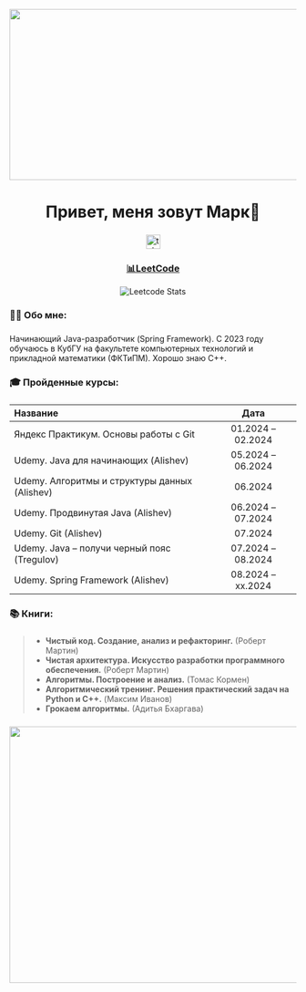 <br clear="both">

<div align="center">
  <img height="300" width="600" src="https://i.pinimg.com/originals/15/e7/e3/15e7e300166c962d3b8a22f60b5cac9e.gif"  />
</div>

###

<h1 align="center">Привет, меня зовут Марк👋</h1>

###

<div align="center">
  <a href="https://t.me/fsbrossii" target="_blank">
    <img src="https://img.shields.io/static/v1?message=Telegram&logo=telegram&label=&color=2CA5E0&logoColor=white&labelColor=&style=for-the-badge" height="25" alt="telegram logo"  />
  </a>
</div>

###

<h3 align="center"><a href="https://github.com/Markelloww/LeetCode">📊LeetCode</a></h3>

<div align="center">
  
  ![Leetcode Stats](https://leetcard.jacoblin.cool/Markellowww?border=0&radius=20)
</div>

###

<h3 align="left">👨‍💻 Обо мне:</h3>

###

<p align="left">Начинающий Java-разработчик (Spring Framework). С 2023 году обучаюсь в КубГУ на факультете компьютерных технологий и прикладной математики (ФКТиПМ). Хорошо знаю С++.</p>

###

<h3 align="left">🎓 Пройденные курсы:</h3>

###

| Название | Дата |
|:----------|:----------:|
| Яндекс Практикум. Основы работы с Git | 01.2024 – 02.2024 |
| Udemy. Java для начинающих (Alishev) | 05.2024 – 06.2024 |
| Udemy. Алгоритмы и структуры данных (Alishev) | 06.2024 |
| Udemy. Продвинутая Java (Alishev) | 06.2024 – 07.2024 | 
| Udemy. Git (Alishev) | 07.2024 | 
| Udemy. Java – получи черный пояс (Tregulov) | 07.2024 – 08.2024 | 
| Udemy. Spring Framework (Alishev) | 08.2024 – xx.2024 | 



###

<h3 align="left">📚 Книги:</h3>

###

>- **Чистый код. Создание, анализ и рефакторинг.** (Роберт Мартин)
>- **Чистая архитектура. Искусство разработки программного обеспечения.** (Роберт Мартин)
>- **Алгоритмы. Построение и анализ.** (Томас Кормен)
>- **Алгоритмический тренинг. Решения практический задач на Python и C++.** (Максим Иванов)
>- **Грокаем алгоритмы.** (Адитья Бхаргава)

###

<div align="center">
  <img height="450" width="600" src="https://i.postimg.cc/8kwHhQT8/nerc.jpg"  />
</div>

###
